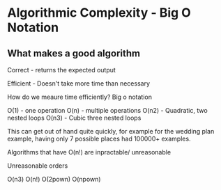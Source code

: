 # Algorithmic Complexity - Big O Notation

##  What makes a good algorithm

Correct - returns the expected output

Efficient - Doesn't take more time than necessary

How do we meaure time efficiently? Big o notation

O(1) - one operation
O(n) - multiple operations
O(n2) - Quadratic, two nested loops
O(n3) - Cubic three nested loops

This can get out of hand quite quickly, for example for the wedding plan example, having only 7 possible places had 100000+ examples.

Algorithms that have O(n!) are inpractable/ unreasonable

Unreasonable orders

O(n3)
O(n!)
O(2pown)
O(npown)
